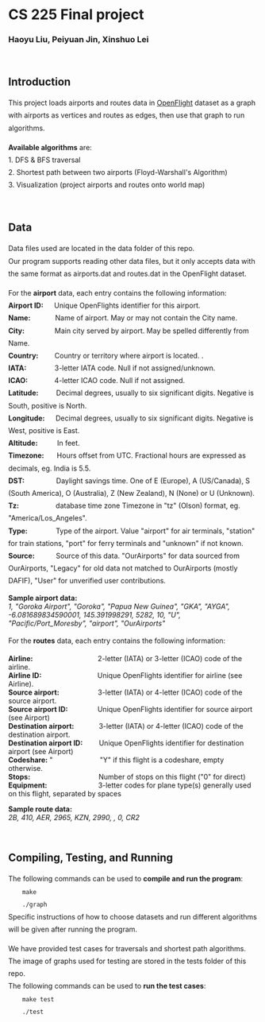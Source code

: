 <h1>CS 225 Final project</h1>
<h3>Haoyu Liu, Peiyuan Jin, Xinshuo Lei</h3>
<br>
<h2>Introduction</h2>
<p style = "line-height: 1.8">
This project loads airports and routes data in <a href="https://openflights.org/data.html">OpenFlight</a> dataset as a graph with airports as vertices and routes as edges, then use that graph to run algorithms. <br />
</p>  
<p style = "line-height: 1.8">
  <b>Available algorithms</b> are: <br>
  1. DFS & BFS traversal <br>
  2. Shortest path between two airports (Floyd-Warshall's Algorithm) <br>
  3. Visualization (project airports and routes onto world map)<br>
</p>
<br>
<h2>Data</h2>
<p style = "line-height: 1.8">
  Data files used are located in the data folder of this repo. <br>
  Our program supports reading other data files, but it only accepts data with the same format as airports.dat and routes.dat in the OpenFlight dataset. <br>  
</p>
<p style = "line-height: 1.8">
  For the <b>airport</b> data, each entry contains the following information: <br>
  <b>Airport ID:</b> &emsp;
  Unique OpenFlights identifier for this airport. <br>
  <b>Name:</b>	&emsp;&emsp;&emsp;
  Name of airport. May or may not contain the City name.<br>
  <b>City:</b>	&emsp;&emsp;&emsp;&ensp;&nbsp;
  Main city served by airport. May be spelled differently from Name.<br>
  <b>Country:</b> &emsp; &ensp;
  Country or territory where airport is located. .<br>
  <b>IATA:</b>	&emsp;&emsp;&emsp;&ensp;
  3-letter IATA code. Null if not assigned/unknown.<br>
  <b>ICAO:</b>	&emsp;&emsp;&emsp;&nbsp;
  4-letter ICAO code. Null if not assigned.<br>
  <b>Latitude:</b> &emsp;&emsp;
  Decimal degrees, usually to six significant digits. Negative is South, positive is North.<br>
  <b>Longitude:</b>	&emsp;
  Decimal degrees, usually to six significant digits. Negative is West, positive is East.<br>
  <b>Altitude:</b> &nbsp;&nbsp;&nbsp;&nbsp;&nbsp;&nbsp;&nbsp;&nbsp;	
  In feet.<br>
  <b>Timezone:</b>	&emsp;&nbsp;
  Hours offset from UTC. Fractional hours are expressed as decimals, eg. India is 5.5.<br>
  <b>DST:</b> &emsp;&emsp;&emsp;&emsp;
  Daylight savings time. One of E (Europe), A (US/Canada), S (South America),
    O (Australia), Z (New Zealand), N (None) or U (Unknown). <br>
  <b>Tz: </b>&emsp;&emsp;&emsp;&emsp;&ensp;&nbsp;
  database time zone	Timezone in "tz" (Olson) format, eg. "America/Los_Angeles".<br>
  <b>Type:</b> &emsp;&emsp;&emsp;&ensp;
  Type of the airport. Value "airport" for air terminals, "station" for train stations, 
    "port" for ferry terminals and "unknown" if not known. <br>
  <b>Source:</b> &emsp;&emsp;&ensp;
  Source of this data. "OurAirports" for data sourced from OurAirports, "Legacy" for old data not 
  matched to OurAirports (mostly DAFIF), "User" for unverified user contributions.<br>
</p>
 <p>
  <b> Sample airport data: </b><br>
  <i> 1, "Goroka Airport", "Goroka", "Papua New Guinea", "GKA", "AYGA", -6.081689834590001, 145.391998291, 5282, 10,  
    "U", "Pacific/Port_Moresby", "airport", "OurAirports" </i>
</p>
<p style = "line-height: 1.8">
  For the <b>routes</b> data, each entry contains the following information: <br>

  <b>Airline:</b> &emsp;&emsp;&emsp;&emsp;&emsp;&emsp;&emsp;&emsp;&ensp;&nbsp;
  2-letter (IATA) or 3-letter (ICAO) code of the airline. <br>
  <b>Airline ID:</b> &emsp;&emsp;&emsp;&emsp;&emsp;&emsp;&emsp;&ensp;
  Unique OpenFlights identifier for airline (see Airline). <br>
  <b>Source airport:</b> &emsp;&emsp;&emsp;&emsp;&emsp;
  3-letter (IATA) or 4-letter (ICAO) code of the source airport. <br>
  <b>Source airport ID:</b>&emsp;&emsp;&emsp;&emsp;
  Unique OpenFlights identifier for source airport (see Airport) <br>
  <b>Destination airport:</b> &emsp;&emsp;&emsp;
  3-letter (IATA) or 4-letter (ICAO) code of the destination airport. <br>
  <b>Destination airport ID:</b> &emsp;&ensp;&nbsp;
  	Unique OpenFlights identifier for destination airport (see Airport) <br>
  <b>Codeshare:</b>	"&emsp;&emsp;&emsp;&emsp;&emsp;&emsp;&ensp;
 "Y" if this flight is a codeshare, empty otherwise. <br>
  <b>Stops:</b>	&emsp;&emsp;&emsp;&emsp;&emsp;&emsp;&emsp;&emsp;&emsp;&nbsp;
  Number of stops on this flight ("0" for direct) <br>
  <b>Equipment:</b>	&emsp;&emsp;&emsp;&emsp;&emsp;&emsp;&ensp;&nbsp;
  3-letter codes for plane type(s) generally used on this flight, separated by spaces <br>
</p>
<p>
  <b> Sample route data: </b><br>
  <i>2B, 410, AER, 2965, KZN, 2990, , 0, CR2</i>
</p>

<br>
<h2>Compiling, Testing, and Running</h2>
<p style = "line-height: 1.8">
  The following commands can be used to <b>compile and run the program</b>: <br>
  &emsp;&emsp;<code>make</code><br>
  &emsp;&emsp;<code>./graph</code><br>
Specific instructions of how to choose datasets and run different algorithms will be given after running the program.
  </p>
    
<p style = "line-height: 1.8">
  We have provided test cases for traversals and shortest path algorithms. The image of graphs used for testing are stored in the tests folder of this repo. <br>
  The following commands can be used to <b>run the test cases</b>: <br>
  &emsp;&emsp;<code>make test</code><br>
  &emsp;&emsp;<code>./test</code><br>

</p>
